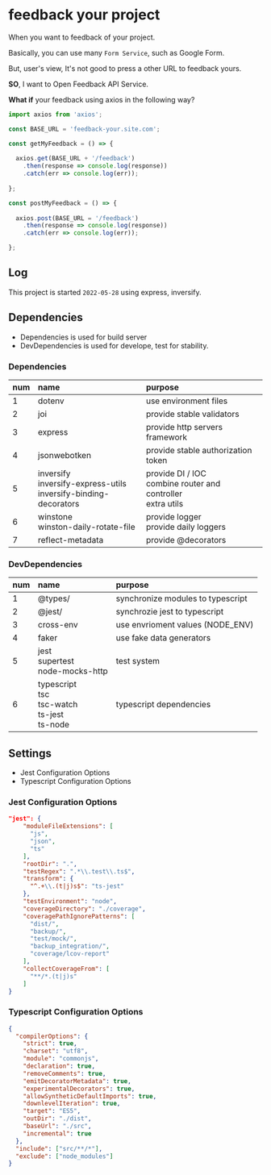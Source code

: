 # feedback your project

When you want to feedback of your project.

Basically, you can use many `Form Service`, such as Google Form.

But, user's view, It's not good to press a other URL to feedback yours.


**SO**, I want to Open Feedback API Service.

**What if** your feedback using axios in the following way?

```javascript
import axios from 'axios';

const BASE_URL = 'feedback-your.site.com';

const getMyFeedback = () => {
  
  axios.get(BASE_URL + '/feedback')
    .then(response => console.log(response))
    .catch(err => console.log(err));
  
};

const postMyFeedback = () => {
  
  axios.post(BASE_URL = '/feedback')
    .then(response => console.log(response))
    .catch(err => console.log(err));

};
```


## Log

This project is started `2022-05-28` using express, inversify.

## Dependencies

- Dependencies is used for build server
- DevDependencies is used for develope, test for stability.

### Dependencies

| num | name | purpose |
| :-- | :--- | :-------- |
|  1  | dotenv | use environment files |
|  2  | joi | provide stable validators |
|  3  | express | provide http servers framework |
|  4  | jsonwebotken | provide stable authorization token |
|  5  | inversify <br> inversify-express-utils <br> inversify-binding-decorators | provide DI / IOC <br> combine router and controller <br> extra utils |
|  6  | winstone <br> winston-daily-rotate-file | provide logger <br> provide daily loggers |
|  7  | reflect-metadata | provide @decorators |

### DevDependencies

| num | name | purpose |
| :-- | :--- | :-------- |
|  1  | @types/ | synchronize modules to typescript |
|  2  | @jest/ | synchrozie jest to typescript |
|  3  | cross-env | use envrioment values (NODE_ENV) |
|  4  | faker | use fake data generators |
|  5  | jest <br> supertest <br> node-mocks-http | test system |
|  6  | typescript <br> tsc <br> tsc-watch <br> ts-jest <br> ts-node | typescript dependencies |

## Settings

- Jest Configuration Options
- Typescript Configuration Options

### Jest Configuration Options

```json
"jest": {
    "moduleFileExtensions": [
      "js",
      "json",
      "ts"
    ],
    "rootDir": ".",
    "testRegex": ".*\\.test\\.ts$",
    "transform": {
      "^.+\\.(t|j)s$": "ts-jest"
    },
    "testEnvironment": "node",
    "coverageDirectory": "./coverage",
    "coveragePathIgnorePatterns": [
      "dist/",
      "backup/",
      "test/mock/",
      "backup_integration/",
      "coverage/lcov-report"
    ],
    "collectCoverageFrom": [
      "**/*.(t|j)s"
    ]
}
```

### Typescript Configuration Options

```json
{
  "compilerOptions": {
    "strict": true,
    "charset": "utf8",
    "module": "commonjs",
    "declaration": true,
    "removeComments": true,
    "emitDecoratorMetadata": true,
    "experimentalDecorators": true,
    "allowSyntheticDefaultImports": true,
    "downlevelIteration": true,
    "target": "ES5",
    "outDir": "./dist",
    "baseUrl": "./src",
    "incremental": true
  },
  "include": ["src/**/*"],
  "exclude": ["node_modules"]
}

```